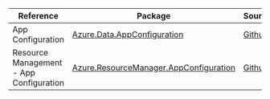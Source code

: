 | Reference | Package | Source |
|---|---|---|
|App Configuration|[Azure.Data.AppConfiguration](https://www.nuget.org/packages/Azure.Data.AppConfiguration)|[Github](https://github.com/Azure/azure-sdk-for-net/blob/main/sdk/appconfiguration/Azure.Data.AppConfiguration)|
|Resource Management - App Configuration|[Azure.ResourceManager.AppConfiguration](https://www.nuget.org/packages/Azure.ResourceManager.AppConfiguration)|[Github](https://github.com/Azure/azure-sdk-for-net/blob/main/sdk/appconfiguration/Azure.ResourceManager.AppConfiguration)|
